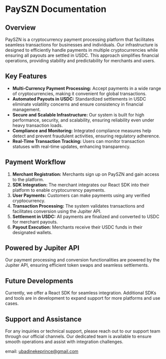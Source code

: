 # PaySZN Documentation

## Overview

PaySZN is a cryptocurrency payment processing platform that facilitates seamless transactions for businesses and individuals. Our infrastructure is designed to efficiently handle payments in multiple cryptocurrencies while ensuring all payouts are settled in USDC. This approach simplifies financial operations, providing stability and predictability for merchants and users.

## Key Features

- **Multi-Currency Payment Processing:** Accept payments in a wide range of cryptocurrencies, making it convenient for global transactions.
- **Automated Payouts in USDC:** Standardized settlements in USDC eliminate volatility concerns and ensure consistency in financial management.
- **Secure and Scalable Infrastructure:** Our system is built for high performance, security, and scalability, ensuring reliability even under heavy transaction loads.
- **Compliance and Monitoring:** Integrated compliance measures help detect and prevent fraudulent activities, ensuring regulatory adherence.
- **Real-Time Transaction Tracking:** Users can monitor transaction statuses with real-time updates, enhancing transparency.

## Payment Workflow

1. **Merchant Registration:** Merchants sign up on PaySZN and gain access to the platform.
2. **SDK Integration:** The merchant integrates our React SDK into their platform to enable cryptocurrency payments.
3. **User Payments:** Customers can make payments using any verified cryptocurrency.
4. **Transaction Processing:** The system validates transactions and facilitates conversion using the Jupiter API.
5. **Settlement in USDC:** All payments are finalized and converted to USDC for merchant payouts.
6. **Payout Execution:** Merchants receive their USDC funds in their designated wallets.

## Powered by Jupiter API

Our payment processing and conversion functionalities are powered by the Jupiter API, ensuring efficient token swaps and seamless settlements.

## Future Developments

Currently, we offer a React SDK for seamless integration. Additional SDKs and tools are in development to expand support for more platforms and use cases.

## Support and Assistance

For any inquiries or technical support, please reach out to our support team through our official channels. Our dedicated team is available to ensure smooth operations and assist with integration challenges.

email: ubadinekeprince@gmail.com
